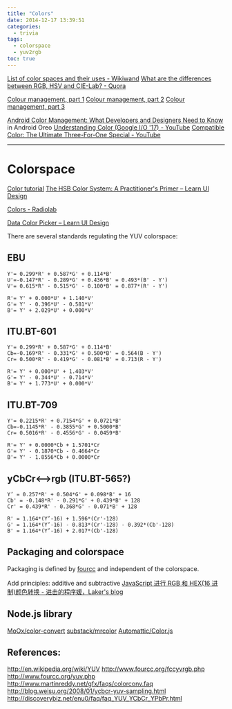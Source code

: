 ```yaml
---
title: "Colors"
date: 2014-12-17 13:39:51
categories:
  - trivia
tags:
  - colorspace
  - yuv2rgb
toc: true
---
```


[List of color spaces and their uses - Wikiwand](https://www.wikiwand.com/en/List_of_color_spaces_and_their_uses)
[What are the differences between RGB, HSV and CIE-Lab? - Quora](https://www.quora.com/What-are-the-differences-between-RGB-HSV-and-CIE-Lab)

[Colour management, part 1](https://bjango.com/articles/colourmanagementgamut/)
[Colour management, part 2](https://bjango.com/articles/colourmanagementgamma/)
[Colour management, part 3](https://bjango.com/articles/colourmanagementsettings/)

[Android Color Management: What Developers and Designers Need to Know](https://medium.com/google-design/android-color-management-what-developers-and-designers-need-to-know-4fdd8054557e) in Android Oreo
[Understanding Color (Google I/O '17) - YouTube](https://www.youtube.com/watch?v=r8NeG0wmFXM)
[Compatible Color: The Ultimate Three-For-One Special - YouTube](https://www.youtube.com/watch?v=InrDRGTPqnE)

---

# Colorspace

[Color tutorial](http://www.tomjewett.com/colors/)
[The HSB Color System: A Practitioner's Primer – Learn UI Design](https://learnui.design/blog/the-hsb-color-system-practicioners-primer.html)

[Colors - Radiolab](http://www.radiolab.org/story/211119-colors/)

[Data Color Picker – Learn UI Design](https://learnui.design/tools/data-color-picker.html)

There are several standards regulating the YUV colorspace:

## EBU

```
Y'= 0.299*R' + 0.587*G' + 0.114*B'
U'=-0.147*R' - 0.289*G' + 0.436*B' = 0.493*(B' - Y')
V'= 0.615*R' - 0.515*G' - 0.100*B' = 0.877*(R' - Y')

R'= Y' + 0.000*U' + 1.140*V'
G'= Y' - 0.396*U' - 0.581*V'
B'= Y' + 2.029*U' + 0.000*V'
```

## ITU.BT-601

```
Y'= 0.299*R' + 0.587*G' + 0.114*B'
Cb=-0.169*R' - 0.331*G' + 0.500*B' = 0.564(B - Y')
Cr= 0.500*R' - 0.419*G' - 0.081*B' = 0.713(R - Y')

R'= Y' + 0.000*U' + 1.403*V'
G'= Y' - 0.344*U' - 0.714*V'
B'= Y' + 1.773*U' + 0.000*V'
```

## ITU.BT-709

```
Y'= 0.2215*R' + 0.7154*G' + 0.0721*B'
Cb=-0.1145*R' - 0.3855*G' + 0.5000*B'
Cr= 0.5016*R' - 0.4556*G' - 0.0459*B'

R'= Y' + 0.0000*Cb + 1.5701*Cr
G'= Y' - 0.1870*Cb - 0.4664*Cr
B'= Y' - 1.8556*Cb + 0.0000*Cr
```

## yCbCr<-->rgb (ITU.BT-565?)

```
Y’ = 0.257*R' + 0.504*G' + 0.098*B' + 16
Cb' = -0.148*R' - 0.291*G' + 0.439*B' + 128
Cr' = 0.439*R' - 0.368*G' - 0.071*B' + 128

R' = 1.164*(Y’-16) + 1.596*(Cr'-128)
G' = 1.164*(Y’-16) - 0.813*(Cr'-128) - 0.392*(Cb'-128)
B' = 1.164*(Y’-16) + 2.017*(Cb'-128)
```

## Packaging and colorspace

Packaging is defined by [fourcc](http://www.fourcc.org/yuv.php) and independent of the colorspace.

Add principles: additive and subtractive
[JavaScript 进行 RGB 和 HEX(16 进制)颜色转换 - 进击的程序媛，Laker's blog](http://laker.me/blog/2015/10/10/15_1010_rgb_hex_color/#more)

## Node.js library

[MoOx/color-convert](https://github.com/MoOx/color-convert)
[substack/mrcolor](https://github.com/substack/mrcolor)
[Automattic/Color.js](https://github.com/Automattic/Color.js)

## References:

http://en.wikipedia.org/wiki/YUV
http://www.fourcc.org/fccyvrgb.php
http://www.fourcc.org/yuv.php
http://www.martinreddy.net/gfx/faqs/colorconv.faq
http://blog.weisu.org/2008/01/ycbcr-yuv-sampling.html
http://discoverybiz.net/enu0/faq/faq_YUV_YCbCr_YPbPr.html
